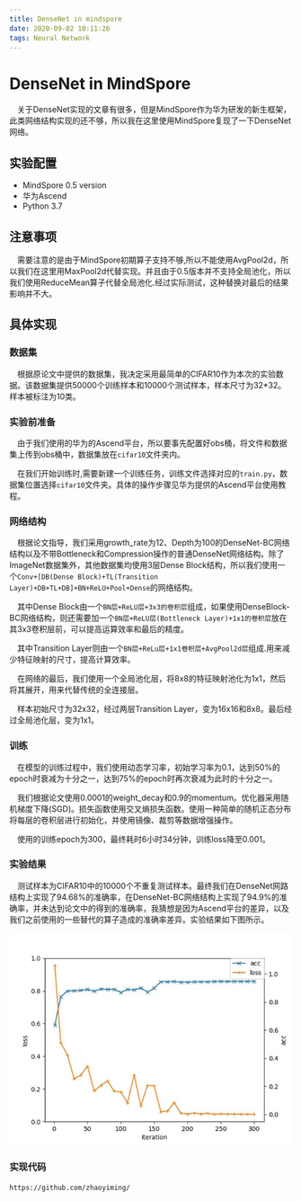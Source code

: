 ```yaml
---
title: DenseNet in mindspore
date: 2020-09-02 10:11:26
tags: Neural Network
---
```


# DenseNet in MindSpore

&emsp;关于DenseNet实现的文章有很多，但是MindSpore作为华为研发的新生框架，此类网络结构实现的还不够，所以我在这里使用MindSpore复现了一下DenseNet网络。

## 实验配置

+ MindSpore 0.5 version
+ 华为Ascend
+ Python 3.7

## 注意事项

&emsp;需要注意的是由于MindSpore初期算子支持不够,所以不能使用AvgPool2d，所以我们在这里用MaxPool2d代替实现。并且由于0.5版本并不支持全局池化，所以我们使用ReduceMean算子代替全局池化.经过实际测试，这种替换对最后的结果影响并不大。

## 具体实现

### 数据集

&emsp;根据原论文中提供的数据集，我决定采用最简单的CIFAR10作为本次的实验数据。该数据集提供50000个训练样本和10000个测试样本，样本尺寸为32*32。样本被标注为10类。

### 实验前准备

&emsp;由于我们使用的华为的Ascend平台，所以要事先配置好obs桶，将文件和数据集上传到obs桶中，数据集放在`cifar10`文件夹内。

&emsp;在我们开始训练时,需要新建一个训练任务，训练文件选择对应的`train.py`，数据集位置选择`cifar10`文件夹。具体的操作步骤见华为提供的Ascend平台使用教程。

### 网络结构

&emsp;根据论文指导，我们采用growth_rate为12、Depth为100的DenseNet-BC网络结构以及不带Bottleneck和Compression操作的普通DenseNet网络结构。除了ImageNet数据集外，其他数据集均使用3层Dense Block结构，所以我们使用一个`Conv+[DB(Dense Block)+TL(Transition Layer)+DB+TL+DB]+BN+ReLU+Pool+Dense`的网络结构。

&emsp;其中Dense Block由一个`BN层+ReLU层+3x3的卷积层`组成，如果使用DenseBlock-BC网络结构，则还需要加一个`BN层+ReLU层(Bottleneck Layer)+1x1的卷积层`放在其3x3卷积层前，可以提高运算效率和最后的精度。

&emsp;其中Transition Layer则由一个`BN层+ReLu层+1x1卷积层+AvgPool2d层`组成.用来减少特征映射的尺寸，提高计算效率。

&emsp;在网络的最后，我们使用一个全局池化层，将8x8的特征映射池化为1x1，然后将其展开，用来代替传统的全连接层。

&emsp;样本初始尺寸为32x32，经过两层Transition Layer，变为16x16和8x8。最后经过全局池化层，变为1x1。

### 训练

&emsp;在模型的训练过程中，我们使用动态学习率，初始学习率为0.1，达到50%的epoch时衰减为十分之一，达到75%的epoch时再次衰减为此时的十分之一。

&emsp;我们根据论文使用0.0001的weight_decay和0.9的momentum。优化器采用随机梯度下降(SGD)。损失函数使用交叉熵损失函数。使用一种简单的随机正态分布将每层的卷积层进行初始化，并使用镜像、裁剪等数据增强操作。

&emsp;使用的训练epoch为300，最终耗时6小时34分钟，训练loss降至0.001。

### 实验结果

&emsp;测试样本为CIFAR10中的10000个不重复测试样本。最终我们在DenseNet网路结构上实现了94.68%的准确率，在DenseNet-BC网络结构上实现了94.9%的准确率，并未达到论文中的得到的准确率，我猜想是因为Ascend平台的差异，以及我们之前使用的一些替代的算子造成的准确率差异。实验结果如下图所示。

![loss](https://github.com/zhaoyiming/image/raw/master/densenet/loss.jpg)

### 实现代码

`https://github.com/zhaoyiming/`



